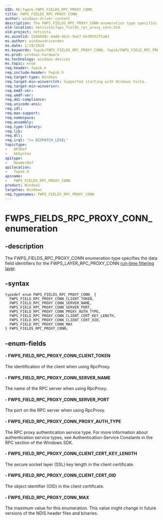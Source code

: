 ```yaml
---
UID: NE:fwpsk.FWPS_FIELDS_RPC_PROXY_CONN_
title: FWPS_FIELDS_RPC_PROXY_CONN_
author: windows-driver-content
description: The FWPS_FIELDS_RPC_PROXY_CONN enumeration type specifies the data field identifiers for the FWPS_LAYER_RPC_PROXY_CONN run-time filtering layer.
old-location: netvista\fwps_fields_rpc_proxy_conn.htm
old-project: netvista
ms.assetid: 22d60d8c-dad0-4b2c-9ae7-0e30552f5a81
ms.author: windowsdriverdev
ms.date: 1/18/2018
ms.keywords: fwpsk/FWPS_FIELDS_RPC_PROXY_CONN, fwpsk/FWPS_FIELD_RPC_PROXY_CONN_SERVER_NAME, netvista.fwps_fields_rpc_proxy_conn, FWPS_FIELDS_RPC_PROXY_CONN_, fwpsk/FWPS_FIELD_RPC_PROXY_CONN_PROXY_AUTH_TYPE, FWPS_FIELD_RPC_PROXY_CONN_CLIENT_CERT_OID, fwpsk/FWPS_FIELD_RPC_PROXY_CONN_CLIENT_CERT_OID, FWPS_FIELD_RPC_PROXY_CONN_PROXY_AUTH_TYPE, FWPS_FIELD_RPC_PROXY_CONN_CLIENT_TOKEN, FWPS_FIELD_RPC_PROXY_CONN_CLIENT_CERT_KEY_LENGTH, fwpsk/FWPS_FIELD_RPC_PROXY_CONN_SERVER_PORT, fwpsk/FWPS_FIELD_RPC_PROXY_CONN_CLIENT_CERT_KEY_LENGTH, FWPS_FIELD_RPC_PROXY_CONN_SERVER_PORT, FWPS_FIELD_RPC_PROXY_CONN_SERVER_NAME, FWPS_FIELD_RPC_PROXY_CONN_MAX, fwpsk/FWPS_FIELD_RPC_PROXY_CONN_MAX, wfp_ref_5_const_3_data_fields_3fa5702b-041e-45d8-a9d1-0271f06a3a2e.xml, fwpsk/FWPS_FIELD_RPC_PROXY_CONN_CLIENT_TOKEN, FWPS_FIELDS_RPC_PROXY_CONN enumeration [Network Drivers Starting with Windows Vista], FWPS_FIELDS_RPC_PROXY_CONN
ms.prod: windows-hardware
ms.technology: windows-devices
ms.topic: enum
req.header: fwpsk.h
req.include-header: Fwpsk.h
req.target-type: Windows
req.target-min-winverclnt: Supported starting with Windows Vista.
req.target-min-winversvr: 
req.kmdf-ver: 
req.umdf-ver: 
req.ddi-compliance: 
req.unicode-ansi: 
req.idl: 
req.max-support: 
req.namespace: 
req.assembly: 
req.type-library: 
req.lib: 
req.dll: 
req.irql: "<= DISPATCH_LEVEL"
topictype:
-	APIRef
-	kbSyntax
apitype:
-	HeaderDef
apilocation:
-	fwpsk.h
apiname:
-	FWPS_FIELDS_RPC_PROXY_CONN
product: Windows
targetos: Windows
req.typenames: FWPS_FIELDS_RPC_PROXY_CONN
---
```


# FWPS_FIELDS_RPC_PROXY_CONN_ enumeration


## -description


The FWPS_FIELDS_RPC_PROXY_CONN enumeration type specifies the data field identifiers for the
  FWPS_LAYER_RPC_PROXY_CONN 
  <a href="https://msdn.microsoft.com/en-us/library/windows/desktop/aa366492">run-time filtering layer</a>.


## -syntax


````
typedef enum FWPS_FIELDS_RPC_PROXY_CONN_ { 
  FWPS_FIELD_RPC_PROXY_CONN_CLIENT_TOKEN,
  FWPS_FIELD_RPC_PROXY_CONN_SERVER_NAME,
  FWPS_FIELD_RPC_PROXY_CONN_SERVER_PORT,
  FWPS_FIELD_RPC_PROXY_CONN_PROXY_AUTH_TYPE,
  FWPS_FIELD_RPC_PROXY_CONN_CLIENT_CERT_KEY_LENGTH,
  FWPS_FIELD_RPC_PROXY_CONN_CLIENT_CERT_OID,
  FWPS_FIELD_RPC_PROXY_CONN_MAX
} FWPS_FIELDS_RPC_PROXY_CONN;
````


## -enum-fields




#### - FWPS_FIELD_RPC_PROXY_CONN_CLIENT_TOKEN

The identification of the client when using RpcProxy.


#### - FWPS_FIELD_RPC_PROXY_CONN_SERVER_NAME

The name of the RPC server when using RpcProxy.


#### - FWPS_FIELD_RPC_PROXY_CONN_SERVER_PORT

The port on the RPC server when using RpcProxy.


#### - FWPS_FIELD_RPC_PROXY_CONN_PROXY_AUTH_TYPE

The RPC proxy authentication service type. For more information about authentication service
     types, see Authentication-Service Constants in the RPC section of the Windows SDK.


#### - FWPS_FIELD_RPC_PROXY_CONN_CLIENT_CERT_KEY_LENGTH

The secure socket layer (SSL) key length in the client certificate.


#### - FWPS_FIELD_RPC_PROXY_CONN_CLIENT_CERT_OID

The object identifier (OID) in the client certificate.


#### - FWPS_FIELD_RPC_PROXY_CONN_MAX

The maximum value for this enumeration. This value might change in future versions of the NDIS
     header files and binaries.

